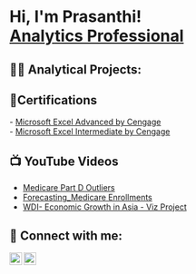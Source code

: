 <!-- https://www.youtube.com/watch?v=zgqfWLHNKLk -->
<h1>Hi, I'm Prasanthi! <br/><a href="https://www.linkedin.com/in/prasanthi-gajjala-b8ab8b25a/">Analytics Professional</a> <!-- <a href="https://www.youtube.com/c/joshmadakor">YouTuber</a></h1> -->


              
<h2>👨‍💻 Analytical Projects:</h2>

<!--
- <b>Data Structures and Algorithms Practice (AlgoExpert)</b>
  - [Praciting DS & Algos in Python](https://github.com/joshmadakor1/Algorithms-Practice)
- <b>Full Stack Web App (React, NodeJS, Azure, and Machine Learning Components)</b>
  - [Image Analysis Middleware](https://github.com/joshmadakor1/4chan-Image-Analysis-Middleware-C964) <b><i>(Potentially NSFW)</b></i>
- <b>PowerShell</b>
  - [Windows EventLog: Failed RDP Logins Source IP to full GeoData Conversion](https://github.com/joshmadakor1/Sentinel-Lab)
  - [JWipe (Disk Wiping Utility)](https://github.com/joshmadakor1/Jwipe.PowerShell)
  - [Active Directory Bulk User Creation](https://github.com/joshmadakor1/AD_PS)
  - [FIM (File Integrity Monitor)](https://github.com/joshmadakor1/PowerShell-Integrity-FIM)
- <b>C# (.NET Desktop Applications)</b>
  - [Ransomware Proof of Concept (Encrypter)](https://github.com/joshmadakor1/EncrypterPOC)
  - [Ransomware Proof of Concept (Decrypter)](https://github.com/joshmadakor1/DecrypterPOC)
  - [Keylogger with Email Capability](https://github.com/joshmadakor1/Key-Logger-With-Email)
- <b>Python</b>
  - [Package Delivery Application (Datastructures and Algorithms Demo)](https://github.com/joshmadakor1/Package-Delivery-Pathfinding-Algorithm)
-->

<h2> 📄Certifications </h2>
- <a href="https://achievement.cengage.com/561726c1-71a6-4e1c-b3aa-fd91c43751b4">Microsoft Excel Advanced by Cengage</a> <br/>
- <a href="https://achievement.cengage.com/f8fe02c7-3200-4c63-9aab-76d15710ddc0">Microsoft Excel Intermediate by Cengage</a>


<h2>📺 YouTube Videos</h2>

- [Medicare Part D Outliers](https://youtu.be/HwHeZYQX0Dw)
- [Forecasting_Medicare Enrollments](https://youtu.be/LENcpQoZQRA)
- [WDI- Economic Growth in Asia - Viz Project](https://youtu.be/3mcmXTgRXbE)


<h2> 🤳 Connect with me:</h2>

[<img align="left" alt="JoshMadakor | YouTube" width="22px" src="https://cdn.jsdelivr.net/npm/simple-icons@v3/icons/youtube.svg" />][youtube]
[<img align="left" alt="JoshMadakor | LinkedIn" width="22px" src="https://cdn.jsdelivr.net/npm/simple-icons@v3/icons/linkedin.svg" />][linkedin]


[youtube]: https://www.youtube.com/c/joshmadakor
[linkedin]: https://linkedin.com/in/prasanthi-gajjala-b8ab8b25a/

<!--
[<img align="left" alt="JoshMadakor | Instagram" width="22px" src="https://cdn.jsdelivr.net/npm/simple-icons@v3/icons/instagram.svg" />][instagram]
[<img align="left" alt="JoshMadakor | Twitter" width="22px" src="https://cdn.jsdelivr.net/npm/simple-icons@v3/icons/twitter.svg" />][twitter]
[twitter]: https://twitter.com/joshmadakor
[instagram]: https://www.instagram.com/joshmadakor/


**gajjalainsights/gajjalainsights** is a ✨ _special_ ✨ repository because its `README.md` (this file) appears on your GitHub profile.

Here are some ideas to get you started:

- 🔭 I’m currently working on ...
- 🌱 I’m currently learning ...
- 👯 I’m looking to collaborate on ...
- 🤔 I’m looking for help with ...
- 💬 Ask me about ...
- 📫 How to reach me: ...
- 😄 Pronouns: ...
- ⚡ Fun fact: ...
-->
